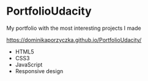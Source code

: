# PortfolioUdacity

My portfolio with the most interesting projects I made

https://dominikaporzyczka.github.io/PortfolioUdacity/

* HTML5
* CSS3
* JavaScript
* Responsive design
